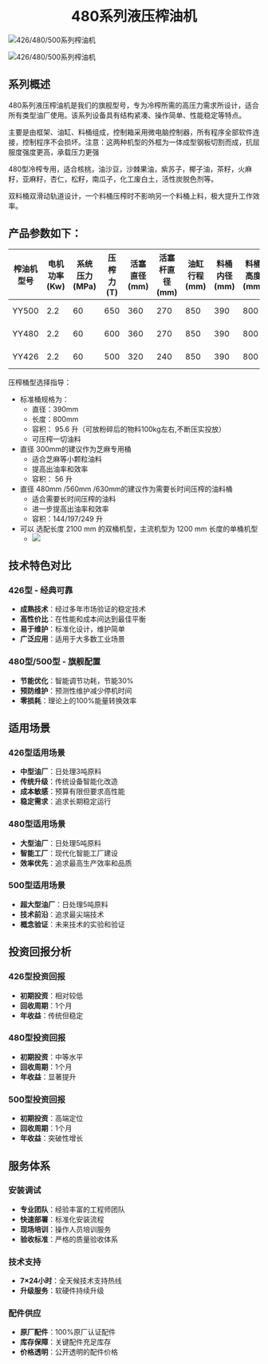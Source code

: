 #  <center> 480系列液压榨油机</center>

![426/480/500系列榨油机](/images/355-500-series.jpg)

![426/480/500系列榨油机](https://i.postimg.cc/B37vQBfQ/202509021407809.png?dl=1)
## 系列概述

480系列液压榨油机是我们的旗舰型号，专为冷榨所需的高压力需求所设计，适合所有类型油厂使用。该系列设备具有结构紧凑、操作简单、性能稳定等特点。

主要是由框架、油缸、料桶组成，控制箱采用微电脑控制器，所有程序全部软件连接，控制程序不会损坏。注意：这两种机型的外框为一体成型钢板切割而成，抗屈服度强度更高，承载压力更强

480型冷榨专用，适合核桃，油沙豆，沙棘果油，紫苏子，椰子油，茶籽，火麻籽，亚麻籽，杏仁，松籽，南瓜子，化工废白土，活性炭脱色剂等。

双料桶双滑动轨道设计，一个料桶压榨时不影响另一个料桶上料，极大提升工作效率。

## 产品参数如下：
| 榨油机型号 | 电机功率 (Kw) | 系统压力 (MPa) | 压榨力 (T) | 活塞直径 (mm) | 活塞杆直径 (mm) | 油缸行程 (mm) | 料桶内径 (mm) | 料桶高度 (mm) | 油榨重量 (KG) | 整机重量 (T) | 外形尺寸 (mm)       |
|------------|---------------|----------------|------------|----------------|------------------|----------------|----------------|----------------|----------------|----------------|----------------------|
| YY500      | 2.2           | 60             | 650        | 360            | 270              | 850            | 390            | 800            | 5-100         | 3.5-4.1        | 1200*1200*2700       |
| YY480      | 2.2           | 60             | 600        | 360            | 270              | 850            | 390            | 800            | 5-100         | 2.6-3.3        | 1200*1200*2700       |
| YY426      | 2.2           | 60             | 500        | 320            | 240              | 850            | 390            | 800            | 5-100         | 2.4-3.1        | 1200*1200*2700       |

压榨桶型选择指导：
+ 标准桶规格为：
  - 直径：390mm
  - 长度：800mm
  - 容积： 95.6 升（可放粉碎后的物料100kg左右,不断压实投放）
  - 可压榨一切油料
+ 直径 300mm的建议作为芝麻专用桶
    - 适合芝麻等小颗粒油料
    - 提高出油率和效率
    - 容积： 56 升
+ 直径 480mm /560mm /630mm的建议作为需要长时间压榨的油料桶
    - 适合需要长时间压榨的油料
    - 进一步提高出油率和效率
    - 容积：144/197/249 升
+ 可以 选配长度 2100 mm 的双桶机型，主流机型为 1200 mm 长度的单桶机型
    + ![](https://i.postimg.cc/FrLVzsz9/202509021358425.png?dl=1)
## 技术特色对比

### 426型 - 经典可靠
- **成熟技术**：经过多年市场验证的稳定技术
- **高性价比**：在性能和成本间达到最佳平衡
- **易于维护**：标准化设计，维护简单
- **广泛应用**：适用于大多数工业场景

### 480型/500型 - 旗舰配置  
- **节能优化**：智能调节功耗，节能30%
- **预防维护**：预测性维护减少停机时间
- **零损耗**：理论上的100%能量转换效率


## 适用场景

### 426型适用场景
- **中型油厂**：日处理3吨原料
- **传统升级**：传统设备智能化改造
- **成本敏感**：预算有限但要求高性能
- **稳定需求**：追求长期稳定运行

### 480型适用场景
- **大型油厂**：日处理5吨原料
- **智能工厂**：现代化智能工厂建设
- **效率优先**：追求最高生产效率和品质

### 500型适用场景
- **超大型油厂**：日处理5吨原料
- **技术前沿**：追求最尖端技术
- **概念验证**：未来技术的实验和验证

## 投资回报分析

### 426型投资回报
- **初期投资**：相对较低
- **回收周期**：1个月
- **年收益**：传统但稳定


### 480型投资回报
- **初期投资**：中等水平
- **回收周期**：1个月
- **年收益**：显著提升


### 500型投资回报
- **初期投资**：高端定位
- **回收周期**：1个月
- **年收益**：突破性增长


## 服务体系

### 安装调试
- **专业团队**：经验丰富的工程师团队
- **快速部署**：标准化安装流程
- **现场培训**：操作人员培训服务
- **验收标准**：严格的质量验收体系

### 技术支持
- **7×24小时**：全天候技术支持热线
- **升级服务**：软硬件持续升级

### 配件供应
- **原厂配件**：100%原厂认证配件
- **库存保障**：关键配件充足库存
- **价格透明**：公开透明的配件价格



